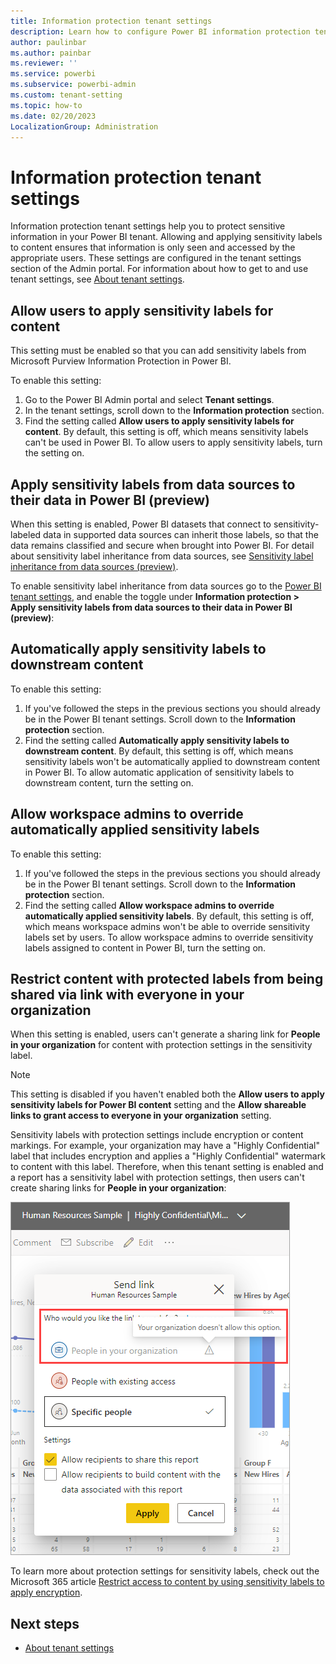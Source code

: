 ```yaml
---
title: Information protection tenant settings
description: Learn how to configure Power BI information protection tenant settings as the Power BI tenant admin.
author: paulinbar
ms.author: painbar
ms.reviewer: ''
ms.service: powerbi
ms.subservice: powerbi-admin
ms.custom: tenant-setting
ms.topic: how-to
ms.date: 02/20/2023
LocalizationGroup: Administration
---
```


# Information protection tenant settings

Information protection tenant settings help you to protect sensitive information in your Power BI tenant. Allowing and applying sensitivity labels to content ensures that information is only seen and accessed by the appropriate users. These settings are configured in the tenant settings section of the Admin portal. For information about how to get to and use tenant settings, see [About tenant settings](service-admin-portal-about-tenant-settings.md).

## Allow users to apply sensitivity labels for content

This setting must be enabled so that you can add sensitivity labels from Microsoft Purview Information Protection in Power BI.

To enable this setting:

1. Go to the Power BI Admin portal and select **Tenant settings**.
1. In the tenant settings, scroll down to the **Information protection** section.
1. Find the setting called **Allow users to apply sensitivity labels for content**. By default, this setting is off, which means sensitivity labels can't be used in Power BI. To allow users to apply sensitivity labels, turn the setting on.


## Apply sensitivity labels from data sources to their data in Power BI (preview)

When this setting is enabled, Power BI datasets that connect to sensitivity-labeled data in supported data sources can inherit those labels, so that the data remains classified and secure when brought into Power BI.  For detail about sensitivity label inheritance from data sources, see [Sensitivity label inheritance from data sources (preview)](../enterprise/service-security-sensitivity-label-inheritance-from-data-sources.md).

To enable sensitivity label inheritance from data sources go to the [Power BI tenant settings](service-admin-portal-about-tenant-settings.md), and enable the toggle under **Information protection > Apply sensitivity labels from data sources to their data in Power BI (preview)**:

## Automatically apply sensitivity labels to downstream content

To enable this setting:

1. If you've followed the steps in the previous sections you should already be in the Power BI tenant settings. Scroll down to the **Information protection** section.
1. Find the setting called **Automatically apply sensitivity labels to downstream content**. By default, this setting is off, which means sensitivity labels won't be automatically applied to downstream content in Power BI. To allow automatic application of sensitivity labels to downstream content, turn the setting on.

## Allow workspace admins to override automatically applied sensitivity labels

To enable this setting:

1. If you've followed the steps in the previous sections you should already be in the Power BI tenant settings. Scroll down to the **Information protection** section.
1. Find the setting called **Allow workspace admins to override automatically applied sensitivity labels**. By default, this setting is off, which means workspace admins won't be able to override sensitivity labels set by users. To allow workspace admins to override sensitivity labels assigned to content in Power BI, turn the setting on.

## Restrict content with protected labels from being shared via link with everyone in your organization
When this setting is enabled, users can't generate a sharing link for **People in your organization** for content with protection settings in the sensitivity label.

> [!NOTE]
> This setting is disabled if you haven't enabled both the **Allow users to apply sensitivity labels for Power BI content** setting and the **Allow shareable links to grant access to everyone in your organization** setting.

Sensitivity labels with protection settings include encryption or content markings. For example, your organization may have a "Highly Confidential" label that includes encryption and applies a "Highly Confidential" watermark to content with this label. Therefore, when this tenant setting is enabled and a report has a sensitivity label with protection settings, then users can't create sharing links for **People in your organization**: 

![Example of disabled sharing link to People in your organization.](media/service-admin-portal-information-protection/admin-organization-doesnt-allow-option.png)

To learn more about protection settings for sensitivity labels, check out the Microsoft 365 article [Restrict access to content by using sensitivity labels to apply encryption](/microsoft-365/compliance/encryption-sensitivity-labels).

## Next steps

* [About tenant settings](service-admin-portal-about-tenant-settings.md)